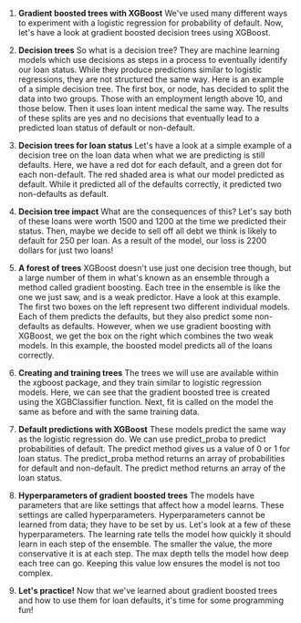 1. **Gradient boosted trees with XGBoost**
We've used many different ways to experiment with a logistic regression for probability of default. Now, let's have a look at gradient boosted decision trees using XGBoost.

2. **Decision trees**
So what is a decision tree? They are machine learning models which use decisions as steps in a process to eventually identify our loan status. While they produce predictions similar to logistic regressions, they are not structured the same way. Here is an example of a simple decision tree. The first box, or node, has decided to split the data into two groups. Those with an employment length above 10, and those below. Then it uses loan intent medical the same way. The results of these splits are yes and no decisions that eventually lead to a predicted loan status of default or non-default.

3. **Decision trees for loan status**
Let's have a look at a simple example of a decision tree on the loan data when what we are predicting is still defaults. Here, we have a red dot for each default, and a green dot for each non-default. The red shaded area is what our model predicted as default. While it predicted all of the defaults correctly, it predicted two non-defaults as default.

4. **Decision tree impact**
What are the consequences of this? Let's say both of these loans were worth 1500 and 1200 at the time we predicted their status. Then, maybe we decide to sell off all debt we think is likely to default for 250 per loan. As a result of the model, our loss is 2200 dollars for just two loans!

5. **A forest of trees**
XGBoost doesn't use just one decision tree though, but a large number of them in what's known as an ensemble through a method called gradient boosting. Each tree in the ensemble is like the one we just saw, and is a weak predictor. Have a look at this example. The first two boxes on the left represent two different individual models. Each of them predicts the defaults, but they also predict some non-defaults as defaults. However, when we use gradient boosting with XGBoost, we get the box on the right which combines the two weak models. In this example, the boosted model predicts all of the loans correctly.

6. **Creating and training trees**
The trees we will use are available within the xgboost package, and they train similar to logistic regression models. Here, we can see that the gradient boosted tree is created using the XGBClassifier function. Next, fit is called on the model the same as before and with the same training data.

7. **Default predictions with XGBoost**
These models predict the same way as the logistic regression do. We can use predict_proba to predict probabilities of default. The predict method gives us a value of 0 or 1 for loan status. The predict_proba method returns an array of probabilities for default and non-default. The predict method returns an array of the loan status.

8. **Hyperparameters of gradient boosted trees**
The models have parameters that are like settings that affect how a model learns. These settings are called hyperparameters. Hyperparameters cannot be learned from data; they have to be set by us. Let's look at a few of these hyperparameters. The learning rate tells the model how quickly it should learn in each step of the ensemble. The smaller the value, the more conservative it is at each step. The max depth tells the model how deep each tree can go. Keeping this value low ensures the model is not too complex.

9. **Let's practice!**
Now that we've learned about gradient boosted trees and how to use them for loan defaults, it's time for some programming fun!
